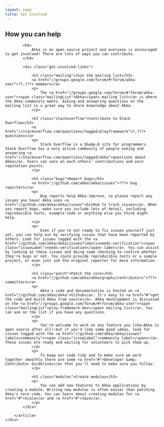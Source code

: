 ```yaml
---
layout: page
title: Get Involved
---
```


<div class="row">
	<div class="span8">
		<article>
            <h1>How you can help</h1>

            <h4>
                Akka is an open source project and everyone is encouraged to get involved! There are lots of ways you can contribute.
            </h4>

            <div class="get-involved-links">

                <h3 class="mailing">Join the mailing list</h3>
                <a href="//groups.google.com/forum/#!forum/akka-user">??,???+ members</a>
                <p>
                    The <a href="//groups.google.com/forum/#!forum/akka-user"><span class="mailingList">Akka</span> mailing list</a> is where the Akka community meets. Asking and answering questions on the mailing list is a great way to share knowledge about Akka.
                </p>

                <h3 class="stackoverflow">Contribute to Stack Overflow</h3>
                <a href="//stackoverflow.com/questions/tagged/playframework">?,???+ questions</a>
                <p>
                    Stack Overflow is a Q&amp;A site for programmers. Stack Overflow has a very active community of people asking and answering <a href="//stackoverflow.com/questions/tagged/akka">questions about Akka</a>. Users can vote on each others' contributions and earn reputation points.
                </p>

                <h3 class="bugs">Report bugs</h3>
                <a href="//github.com/akka/akka/issues">???+ bug reporters</a>
                <p>
                    Bug reports help Akka improve, so please report any issues you have! Akka uses <a href="//github.com/akka/akka/issues">GitHub to track issues</a>. When you report bugs, make sure you include lots of detail, including reproducible tests, example code or anything else you think might help.
                </p>
                <p>
                    Even if you're not ready to fix issues yourself just yet, you can help out by verifying issues that have been reported by others. Look for issues tagged with the <a href="//github.com/akka/akka/issues?labels=needs-verification"><span class="issueLabel">needs-verification</span> label</a>. You can assist by looking at these issues and doing some checking to confirm whether they're bugs or not. You could provide reproducible tests or a sample project, or even just ask the original reporter for more information.
                </p>

                <h3 class="patch">Patch the core</h3>
                <a href="//github.com/akka/akka/graphs/contributors">???+ committers</a>
                <p>
                    Akka's code and documentation is hosted on <a href="//github.com/akka/akka">Github</a>. It's easy to <a href="#">get the code and build Akka from source</a>. Akka development is discussed on the <a href="//groups.google.com/forum/#!forum/akka-user"><span class="mailingList">play-framework-dev</span> mailing list</a>. You can ask on the list if you have any questions.
                </p>
                <p>
                    You're welcome to work on any feature you like—Akka is open source after all!—but if you'd like some good ideas, look for issues tagged with the <a href="//github.com/akka/akka/issues?labels=community"><span class="issueLabel">community label</span></a>. These issues are ready and waiting for volunteers to pick them up.
                </p>
                <p>
                    To keep our code tidy and to make sure we work together smoothly there are some <a href="#">Developer &amp; Contributor Guidelines</a> that you'll need to make sure you follow.
                </p>

                <h3 class="modules">Create modules</h3>
                <p>
                    You can add new features to Akka applications by creating a module. Writing new modules is often easier than patching Akka's core code. You can learn about creating modules for <a href="#">Scala</a> and <a href="#">Java</a>.
                </p>
            </div>

        </article>
	</div>
</div>